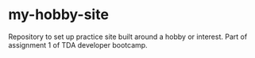# my-hobby-site
Repository to set up practice site built around a hobby or interest. Part of assignment 1 of TDA developer bootcamp.
